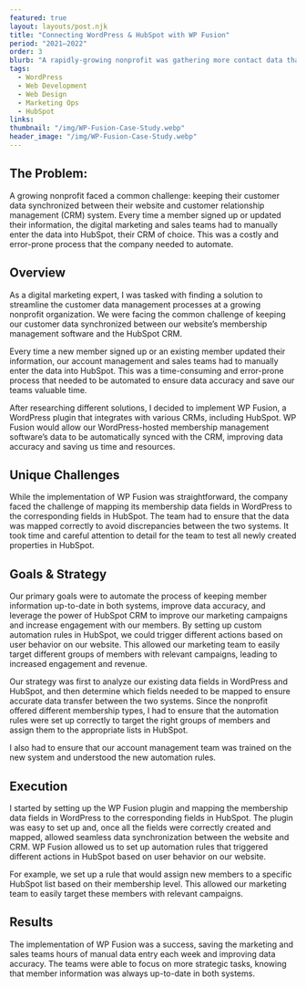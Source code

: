 ```yaml
---
featured: true
layout: layouts/post.njk
title: "Connecting WordPress & HubSpot with WP Fusion"
period: "2021–2022"
order: 3
blurb: "A rapidly-growing nonprofit was gathering more contact data than it could manage. Although the team had access to HubSpot’s robust CRM features, entering contact data manually was costly and complicated."
tags:
  - WordPress
  - Web Development
  - Web Design
  - Marketing Ops
  - HubSpot
links:
thumbnail: "/img/WP-Fusion-Case-Study.webp"
header_image: "/img/WP-Fusion-Case-Study.webp"
---
```


## The Problem:

A growing nonprofit faced a common challenge: keeping their customer data synchronized between their website and customer relationship management (CRM) system. Every time a member signed up or updated their information, the digital marketing and sales teams had to manually enter the data into HubSpot, their CRM of choice. This was a costly and error-prone process that the company needed to automate.

## Overview

As a digital marketing expert, I was tasked with finding a solution to streamline the customer data management processes at a growing nonprofit organization. We were facing the common challenge of keeping our customer data synchronized between our website’s membership management software and the HubSpot CRM.

Every time a new member signed up or an existing member updated their information, our account management and sales teams had to manually enter the data into HubSpot. This was a time-consuming and error-prone process that needed to be automated to ensure data accuracy and save our teams valuable time.

After researching different solutions, I decided to implement WP Fusion, a WordPress plugin that integrates with various CRMs, including HubSpot. WP Fusion would allow our WordPress-hosted membership management software’s data to be automatically synced with the CRM, improving data accuracy and saving us time and resources.

## Unique Challenges

While the implementation of WP Fusion was straightforward, the company faced the challenge of mapping its membership data fields in WordPress to the corresponding fields in HubSpot. The team had to ensure that the data was mapped correctly to avoid discrepancies between the two systems. It took time and careful attention to detail for the team to test all newly created properties in HubSpot.

## Goals & Strategy

Our primary goals were to automate the process of keeping member information up-to-date in both systems, improve data accuracy, and leverage the power of HubSpot CRM to improve our marketing campaigns and increase engagement with our members. By setting up custom automation rules in HubSpot, we could trigger different actions based on user behavior on our website. This allowed our marketing team to easily target different groups of members with relevant campaigns, leading to increased engagement and revenue.

Our strategy was first to analyze our existing data fields in WordPress and HubSpot, and then determine which fields needed to be mapped to ensure accurate data transfer between the two systems. Since the nonprofit offered different membership types, I had to ensure that the automation rules were set up correctly to target the right groups of members and assign them to the appropriate lists in HubSpot.

I also had to ensure that our account management team was trained on the new system and understood the new automation rules.

## Execution

I started by setting up the WP Fusion plugin and mapping the membership data fields in WordPress to the corresponding fields in HubSpot. The plugin was easy to set up and, once all the fields were correctly created and mapped, allowed seamless data synchronization between the website and CRM. WP Fusion allowed us to set up automation rules that triggered different actions in HubSpot based on user behavior on our website.

For example, we set up a rule that would assign new members to a specific HubSpot list based on their membership level. This allowed our marketing team to easily target these members with relevant campaigns.

## Results

The implementation of WP Fusion was a success, saving the marketing and sales teams hours of manual data entry each week and improving data accuracy. The teams were able to focus on more strategic tasks, knowing that member information was always up-to-date in both systems. 
<!--The company highly recommends WP Fusion for any business looking to automate the process of keeping data synced between their website and CRM.-->